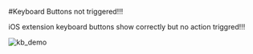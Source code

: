 #Keyboard Buttons not triggered!!!

iOS extension keyboard buttons show correctly but no action triggred!!!

![kb_demo](https://user-images.githubusercontent.com/6073894/77297811-093d3080-6d14-11ea-8fc9-a68a3fab8401.gif)
